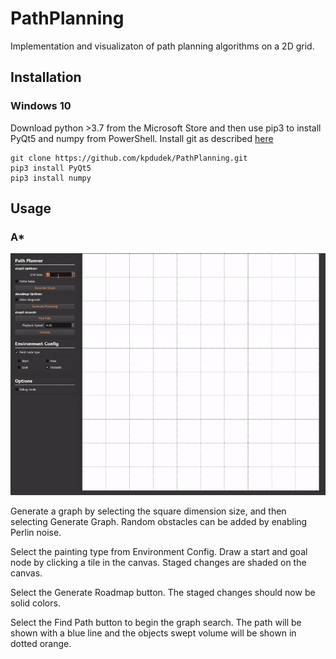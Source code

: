 # PathPlanning
Implementation and visualizaton of path planning algorithms on a 2D grid.

## Installation
### Windows 10
Download python >3.7 from the Microsoft Store and then use pip3 to install PyQt5 and numpy from PowerShell. Install git as described [here](https://git-scm.com/download/win)
```
git clone https://github.com/kpdudek/PathPlanning.git
pip3 install PyQt5 
pip3 install numpy
```
## Usage
### A*
![A* Search](graphics/simple_astar.gif)

Generate a graph by selecting the square dimension size, and then selecting Generate Graph. Random obstacles can be added by enabling Perlin noise.

Select the painting type from Environment Config. Draw a start and goal node by clicking a tile in the canvas. Staged changes are shaded on the canvas.

Select the Generate Roadmap button. The staged changes should now be solid colors.

Select the Find Path button to begin the graph search. The path will be shown with a blue line and the objects swept volume will be shown in dotted orange.
